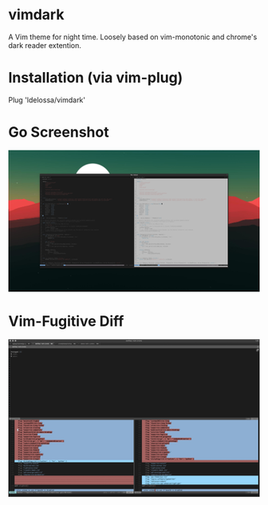 # vimdark
A Vim theme for night time. Loosely based on vim-monotonic and chrome's dark reader extention. 

# Installation (via vim-plug)
Plug 'ldelossa/vimdark'

# Go Screenshot
![Alt text](./screenshots/go.png?raw=true "go code")

# Vim-Fugitive Diff
![Alt text](./screenshots/fugitive-diff.png?raw=true "vim-fugitive diff")



